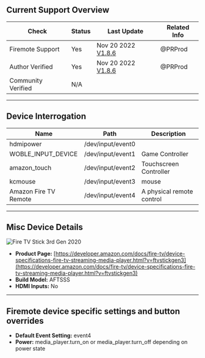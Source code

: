 ## Current Support Overview
| Check              | Status | Last Update                                                                    | Related Info |
| ------------------ |  ----  | -----------------------------------------------------------------------------  | ------------ |
| Firemote Support   | Yes    | Nov 20 2022 [V1.8.6](https://github.com/PRProd/HA-Firemote/tree/v1.8.6)        | @PRProd      |
| Author Verified    | Yes    | Nov 20 2022 [V1.8.6](https://github.com/PRProd/HA-Firemote/tree/v1.8.6)        | @PRProd      |
| Community Verified | N/A    |                                                                                |              |

***

## Device Interrogation
| Name                       | Path              | Description                 |
| -------------------------- | ----------------- | --------------------------- |
| hdmipower                  | /dev/input/event0 |                             |
| WOBLE_INPUT_DEVICE         | /dev/input/event1 | Game Controller             |
| amazon_touch               | /dev/input/event2 | Touchscreen Controller      |
| kcmouse                    | /dev/input/event3 | mouse                       |
| Amazon Fire TV Remote      | /dev/input/event4 | A physical remote control   |

***

## Misc Device Details
![Fire TV Stick 3rd Gen 2020](https://m.media-amazon.com/images/G/01/mobile-apps/dex/firetvstickgen3thumb.jpg)
 * **Product Page:** [https://developer.amazon.com/docs/fire-tv/device-specifications-fire-tv-streaming-media-player.html?v=ftvstickgen3](https://developer.amazon.com/docs/fire-tv/device-specifications-fire-tv-streaming-media-player.html?v=ftvstickgen3)
 * **Build Model:** AFTSSS
 * **HDMI Inputs:** No

***

## Firemote device specific settings and button overrides
 * **Default Event Setting:** event4
 * **Power:** media_player.turn_on or media_player.turn_off depending on power state

